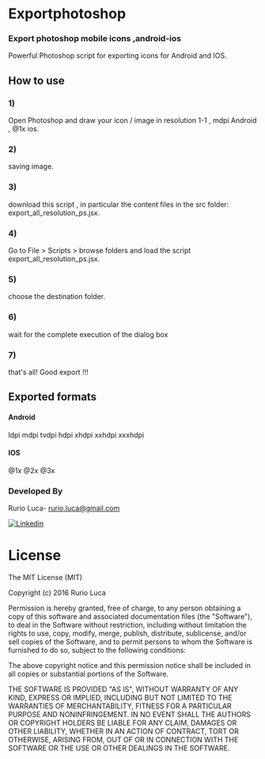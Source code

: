 # Exportphotoshop

### Export photoshop mobile icons ,android-ios

Powerful Photoshop script for exporting icons for Android and IOS.

## How to use

### 1)
Open Photoshop and draw your icon / image
in resolution 1-1 , mdpi Android , @1x ios.

### 2) 
saving image.

### 3)
download this script , in particular the content files in the src folder: export_all_resolution_ps.jsx.

### 4)

Go to File > Scripts > browse folders
and load the script export_all_resolution_ps.jsx.

### 5)

choose the destination folder.

### 6)

wait for the complete execution of the dialog box

### 7)

that's all! Good export !!!


## Exported formats

#### Android

ldpi
mdpi
tvdpi
hdpi
xhdpi
xxhdpi
xxxhdpi

#### IOS

@1x
@2x
@3x

### Developed By
Rurio Luca- [rurio.luca@gmail.com](mailto:rurio.luca@gmail.com)

[![Linkedin](https://raw.githubusercontent.com/RurioLuca/MarshmallowPermissionManager/master/img/social/linkedin-icon.png) ](https://it.linkedin.com/in/luca-rurio-5a4462107)

# License

The MIT License (MIT)

Copyright (c) 2016 Rurio Luca

Permission is hereby granted, free of charge, to any person obtaining a copy
of this software and associated documentation files (the "Software"), to deal
in the Software without restriction, including without limitation the rights
to use, copy, modify, merge, publish, distribute, sublicense, and/or sell
copies of the Software, and to permit persons to whom the Software is
furnished to do so, subject to the following conditions:

The above copyright notice and this permission notice shall be included in all
copies or substantial portions of the Software.

THE SOFTWARE IS PROVIDED "AS IS", WITHOUT WARRANTY OF ANY KIND, EXPRESS OR
IMPLIED, INCLUDING BUT NOT LIMITED TO THE WARRANTIES OF MERCHANTABILITY,
FITNESS FOR A PARTICULAR PURPOSE AND NONINFRINGEMENT. IN NO EVENT SHALL THE
AUTHORS OR COPYRIGHT HOLDERS BE LIABLE FOR ANY CLAIM, DAMAGES OR OTHER
LIABILITY, WHETHER IN AN ACTION OF CONTRACT, TORT OR OTHERWISE, ARISING FROM,
OUT OF OR IN CONNECTION WITH THE SOFTWARE OR THE USE OR OTHER DEALINGS IN THE
SOFTWARE.

